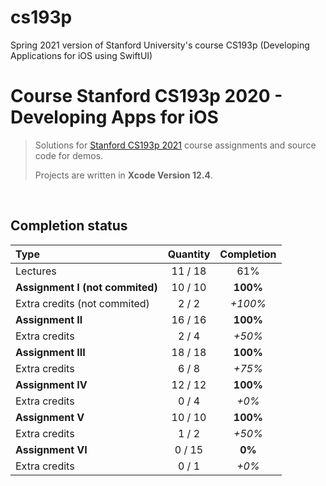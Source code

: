 # cs193p
Spring 2021 version of Stanford University's course CS193p (Developing Applications for iOS using SwiftUI)

# Course Stanford CS193p 2020 - Developing Apps for iOS
> 
> Solutions for [Stanford CS193p 2021](https://cs193p.sites.stanford.edu) course assignments and source code for demos.
>
> Projects are written in **Xcode Version 12.4**.
>

<br/>


## Completion status

Type                                | Quantity  | Completion
:---                                |  :---:  |   :---:
Lectures                            | 11 / 18 |   61%
**Assignment I (not commited)**     | 10 / 10 | **100%**
Extra credits (not commited)        |  2 / 2  | *+100%*
**Assignment II**                   | 16 / 16 | **100%**
Extra credits                       |  2 / 4  |  *+50%*
**Assignment III**                  | 18 / 18 | **100%**
Extra credits                       |  6 / 8  |  *+75%*
**Assignment IV**                   | 12 / 12 | **100%**
Extra credits                       |  0 /  4 | *+0%*
**Assignment V**                    | 10 / 10 | **100%**
Extra credits                       |  1 /  2 | *+50%*
**Assignment VI**                   |  0 / 15 | **0%**
Extra credits                       |  0 /  1 | *+0%*
